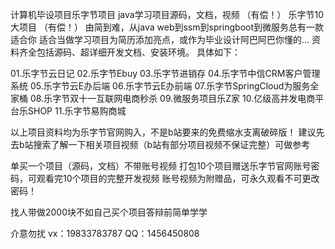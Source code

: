 计算机毕设项目乐字节项目 
java学习项目源码，文档，视频   （有偿！）
乐字节10大项目    （有偿！）
由简到难，从java web到ssm到springboot到微服务总有一款适合你
适合当做学习项目为简历添加亮点，或作为毕业设计阿巴阿巴你懂的…
资料齐全包括源码、超详细开发文档、安装环境。
具体如下：

01.乐字节云日记
02.乐字节Ebuy
03.乐字节进销存
04.乐字节中信CRM客户管理系统
05.乐字节云E办后端
06.乐字节云E办前端
07.乐字节SpringCloud为服务全家桶
08.乐字节双十一互联网电商秒杀
09.微服务项目乐Z家
10.亿级高并发电商平台乐SHOP
11.乐字节易购商城

以上项目资料均为乐字节官网购入，不是b站要来的免费缩水支离破碎版！
建议先去b站搜索了解一下相关项目视频（b站有部分项目视频不保证完整）可做参考

单买一个项目（源码，文档）不带账号视频
打包10个项目赠送乐字节官网账号密码，可观看完10个项目的完整开发视频
账号视频为附赠品，可永久观看不可更改密码！

找人带做2000块不如自己买个项目答辩前简单学学

介意勿扰
vx：19833783787
QQ：1456450808
